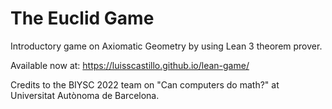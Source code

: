 # The Euclid Game

Introductory game on Axiomatic Geometry by using Lean 3 theorem prover.

Available now at: https://luisscastillo.github.io/lean-game/

Credits to the BIYSC 2022 team on "Can computers do math?" at Universitat Autònoma de Barcelona.
